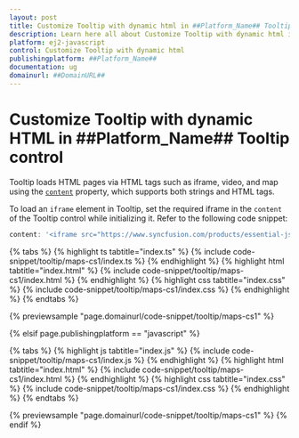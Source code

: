 ```yaml
---
layout: post
title: Customize Tooltip with dynamic html in ##Platform_Name## Tooltip control | Syncfusion
description: Learn here all about Customize Tooltip with dynamic html in Syncfusion ##Platform_Name## Tooltip control of Syncfusion Essential JS 2 and more.
platform: ej2-javascript
control: Customize Tooltip with dynamic html
publishingplatform: ##Platform_Name##
documentation: ug
domainurl: ##DomainURL##
---
```


# Customize Tooltip with dynamic HTML in ##Platform_Name## Tooltip control

Tooltip loads HTML pages via HTML tags such as iframe, video, and map using the [`content`](../../api/tooltip/#content) property, which supports both strings and HTML tags.

To load an `iframe` element in Tooltip, set the required iframe in the `content` of the Tooltip control while initializing it. Refer to the following code snippet:

```ts
content: '<iframe src="https://www.syncfusion.com/products/essential-js2"></iframe>'
```

{% tabs %}
{% highlight ts tabtitle="index.ts" %}
{% include code-snippet/tooltip/maps-cs1/index.ts %}
{% endhighlight %}
{% highlight html tabtitle="index.html" %}
{% include code-snippet/tooltip/maps-cs1/index.html %}
{% endhighlight %}
{% highlight css tabtitle="index.css" %}
{% include code-snippet/tooltip/maps-cs1/index.css %}
{% endhighlight %}
{% endtabs %}

{% previewsample "page.domainurl/code-snippet/tooltip/maps-cs1" %}

{% elsif page.publishingplatform == "javascript" %}

{% tabs %}
{% highlight js tabtitle="index.js" %}
{% include code-snippet/tooltip/maps-cs1/index.js %}
{% endhighlight %}
{% highlight html tabtitle="index.html" %}
{% include code-snippet/tooltip/maps-cs1/index.html %}
{% endhighlight %}
{% highlight css tabtitle="index.css" %}
{% include code-snippet/tooltip/maps-cs1/index.css %}
{% endhighlight %}
{% endtabs %}

{% previewsample "page.domainurl/code-snippet/tooltip/maps-cs1" %}
{% endif %}